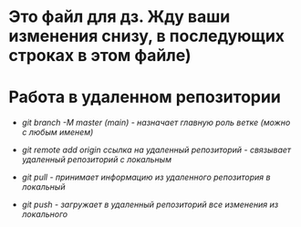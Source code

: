# Это файл для дз. Жду ваши изменения снизу, в последующих строках в этом файле)

# Работа в удаленном репозитории

* _git branch -M master (main) - назначает главную роль ветке (можно с любым именем)_

* _git remote add origin ссылка на удаленный репозиторий - связывает удаленный репозиторий с локальным_

* _git pull - принимает информацию из удаленного репозитория в локальный_

* _git push - загружает в удаленный репозиторий все изменения из локального_
